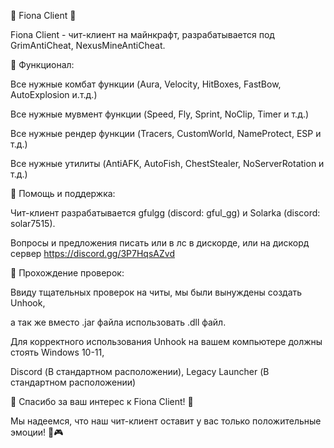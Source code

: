 🌟 Fiona Client 🌟

Fiona Client - чит-клиент на майнкрафт, разрабатывается под GrimAntiCheat, NexusMineAntiCheat.

🚀 Функционал:

Все нужные комбат функции (Aura, Velocity, HitBoxes, FastBow, AutoExplosion и.т.д.)

Все нужные мувмент функции (Speed, Fly, Sprint, NoClip, Timer и т.д.)

Все нужные рендер функции (Tracers, CustomWorld, NameProtect, ESP и т.д.)

Все нужные утилиты (AntiAFK, AutoFish, ChestStealer, NoServerRotation и т.д.)

🤝 Помощь и поддержка:

Чит-клиент разрабатывается gfulgg (discord: gful_gg) и Solarka (discord: solar7515). 

Вопросы и предложения писать или в лс в дискорде, или на дискорд сервер https://discord.gg/3P7HqsAZvd

📝 Прохождение проверок:

Ввиду тщательных проверок на читы, мы были вынуждены создать Unhook,

а так же вместо .jar файла использовать .dll файл. 

Для корректного использования Unhook на вашем компьютере должны стоять Windows 10-11, 

Discord (В стандартном расположении), Legacy Launcher (В стандартном расположении)

🌟 Спасибо за ваш интерес к Fiona Client! 🌟

Мы надеемся, что наш чит-клиент оставит у вас только положительные эмоции! 🚀🎮
